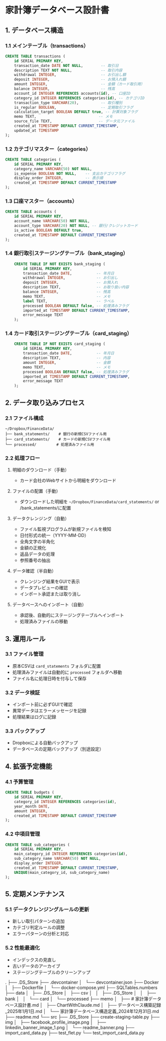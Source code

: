# 家計簿データベース設計書

## 1. データベース構造

### 1.1 メインテーブル（transactions）
```sql
CREATE TABLE transactions (
    id SERIAL PRIMARY KEY,
    transaction_date DATE NOT NULL,        -- 取引日
    description TEXT NOT NULL,             -- 取引内容
    withdrawal INTEGER,                    -- お引出し額
    deposit INTEGER,                       -- お預入れ額
    amount INTEGER,                        -- 金額（カード取引用）
    balance INTEGER,                       -- 残高
    account_id INTEGER REFERENCES accounts(id), -- 口座ID
    category_id INTEGER REFERENCES categories(id), -- カテゴリID
    transaction_type VARCHAR(20),          -- 取引種別
    is_regular BOOLEAN,                    -- 定期取引フラグ
    calculation_target BOOLEAN DEFAULT true, -- 計算対象フラグ
    memo TEXT,                            -- メモ
    source_file TEXT,                     -- データ元ファイル
    created_at TIMESTAMP DEFAULT CURRENT_TIMESTAMP,
    updated_at TIMESTAMP
);
```

### 1.2 カテゴリマスター（categories）
```sql
CREATE TABLE categories (
    id SERIAL PRIMARY KEY,
    category_name VARCHAR(50) NOT NULL,
    is_expense BOOLEAN NOT NULL,    -- 支出カテゴリフラグ
    display_order INTEGER,          -- 表示順
    created_at TIMESTAMP DEFAULT CURRENT_TIMESTAMP
);
```

### 1.3 口座マスター（accounts）
```sql
CREATE TABLE accounts (
    id SERIAL PRIMARY KEY,
    account_name VARCHAR(50) NOT NULL,
    account_type VARCHAR(20) NOT NULL, -- 銀行/クレジットカード
    is_active BOOLEAN DEFAULT true,
    created_at TIMESTAMP DEFAULT CURRENT_TIMESTAMP
);
```
### 1.4 銀行取引ステージングテーブル（bank_staging）
```sql
    CREATE TABLE IF NOT EXISTS bank_staging (
        id SERIAL PRIMARY KEY,
        transaction_date DATE,           -- 年月日
        withdrawal INTEGER,              -- お引出し
        deposit INTEGER,                 -- お預入れ
        description TEXT,                -- お取り扱い内容
        balance INTEGER,                 -- 残高
        memo TEXT,                       -- メモ
        label TEXT,                      -- ラベル
        processed BOOLEAN DEFAULT false, -- 処理済みフラグ
        imported_at TIMESTAMP DEFAULT CURRENT_TIMESTAMP,
        error_message TEXT
    );
```
### 1.4 カード取引ステージングテーブル（card_staging）
```sql
    CREATE TABLE IF NOT EXISTS card_staging (
        id SERIAL PRIMARY KEY,
        transaction_date DATE,           -- 年月日
        description TEXT,                -- 内容
        amount INTEGER,                  -- 金額
        memo TEXT,                       -- メモ
        processed BOOLEAN DEFAULT false, -- 処理済みフラグ
        imported_at TIMESTAMP DEFAULT CURRENT_TIMESTAMP,
        error_message TEXT
    );
```

## 2. データ取り込みプロセス

### 2.1 ファイル構成
```
~/Dropbox/FinanceData/
├── bank_statements/    # 銀行の新規CSVファイル用
├── card_statements/    # カードの新規CSVファイル用
└── processed/         # 処理済みファイル用
```

### 2.2 処理フロー
1. 明細のダウンロード（手動）
   - カード会社のWebサイトから明細をダウンロード

2. ファイルの配置（手動）
   - ダウンロードした明細を `~/Dropbox/FinanceData/card_statements/` or /bank_statements/に配置

3. データクレンジング（自動）
   - ファイル監視プログラムが新規ファイルを検知
   - 日付形式の統一（YYYY-MM-DD）
   - 全角文字の半角化
   - 金額の正規化
   - 返品データの処理
   - 参照番号の抽出

4. データ確認（半自動）
   - クレンジング結果をGUIで表示
   - データプレビューの確認
   - インポート承認または取り消し

5. データベースへのインポート（自動）
   - 承認後、自動的にステージングテーブルへインポート
   - 処理済みファイルの移動

## 3. 運用ルール

### 3.1 ファイル管理
- 原本CSVは `card_statements` フォルダに配置
- 処理済みファイルは自動的に `processed` フォルダへ移動
- ファイル名に処理日時を付与して保存

### 3.2 データ検証
- インポート前に必ずGUIで確認
- 異常データはエラーメッセージを記録
- 処理結果はログに記録

### 3.3 バックアップ
- Dropboxによる自動バックアップ
- データベースの定期バックアップ（別途設定）

## 4. 拡張予定機能

### 4.1 予算管理
```sql
CREATE TABLE budgets (
    id SERIAL PRIMARY KEY,
    category_id INTEGER REFERENCES categories(id),
    year_month DATE,
    amount INTEGER,
    created_at TIMESTAMP DEFAULT CURRENT_TIMESTAMP
);
```

### 4.2 中項目管理
```sql
CREATE TABLE sub_categories (
    id SERIAL PRIMARY KEY,
    main_category_id INTEGER REFERENCES categories(id),
    sub_category_name VARCHAR(50) NOT NULL,
    display_order INTEGER,
    created_at TIMESTAMP DEFAULT CURRENT_TIMESTAMP,
    UNIQUE(main_category_id, sub_category_name)
);
```

## 5. 定期メンテナンス

### 5.1 データクレンジングルールの更新
- 新しい取引パターンの追加
- カテゴリ判定ルールの調整
- エラーパターンの分析と対応

### 5.2 性能最適化
- インデックスの見直し
- 古いデータのアーカイブ
- ステージングテーブルのクリーンアップ


.
├── .DS_Store
├── .devcontainer
│   └── devcontainer.json
├── Docker
│   ├── Dockerfile
│   └── docker-compose.yml
├── SQLTables.numbers
├── data
│   ├── .DS_Store
│   ├── csv
│   │   ├── .DS_Store
│   │   ├── bank
│   │   └── card
│   └── processed
├── memo
│   ├── # 家計簿データベース設計書.md
│   ├── ChartWithClaude.md
│   ├── データベース構築記録_2025年1月1日.md
│   └── 家計簿データベース構造定義_2024年12月31日.md
├── readme.md
└── src
    ├── .DS_Store
    ├── create-staging-table.py
    ├── img
    │   ├── facebook_profile_image.png
    │   ├── linkedin_banner_image_1.png
    │   └── readme_banner.png
    ├── import_card_data.py
    ├── test_flet.py
    └── test_import_card_data.py
